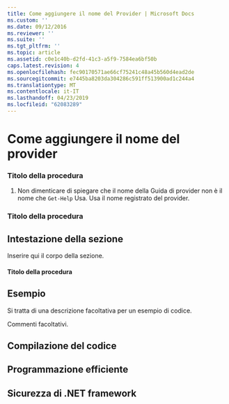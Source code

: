 ```yaml
---
title: Come aggiungere il nome del Provider | Microsoft Docs
ms.custom: ''
ms.date: 09/12/2016
ms.reviewer: ''
ms.suite: ''
ms.tgt_pltfrm: ''
ms.topic: article
ms.assetid: c0e1c40b-d2fd-41c3-a5f9-7584ea6bf50b
caps.latest.revision: 4
ms.openlocfilehash: fec90170571ae66cf75241c48a45b560d4ead2de
ms.sourcegitcommit: e7445ba8203da304286c591ff513900ad1c244a4
ms.translationtype: MT
ms.contentlocale: it-IT
ms.lasthandoff: 04/23/2019
ms.locfileid: "62083289"
---
```

# <a name="how-to-add-the-provider-name"></a>Come aggiungere il nome del provider

### <a name="procedure-title"></a>Titolo della procedura

1. Non dimenticare di spiegare che il nome della Guida di provider non è il nome che `Get-Help` Usa. Usa il nome registrato del provider.

### <a name="procedure-title"></a>Titolo della procedura

## <a name="section-heading"></a>Intestazione della sezione

 Inserire qui il corpo della sezione.

#### <a name="procedure-title"></a>Titolo della procedura

## <a name="example"></a>Esempio

 Si tratta di una descrizione facoltativa per un esempio di codice.

<!-- TODO!!!: review snippet reference  [!CODE [Microsoft.Win32.RegistryKey#4](Microsoft.Win32.RegistryKey#4)]  -->

 Commenti facoltativi.

## <a name="compiling-the-code"></a>Compilazione del codice

## <a name="robust-programming"></a>Programmazione efficiente

## <a name="net-framework-security"></a>Sicurezza di .NET framework